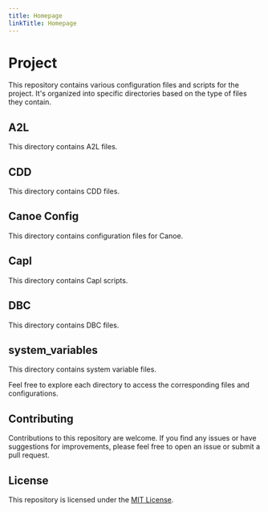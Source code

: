 ```yaml
---
title: Homepage
linkTitle: Homepage
---
```


# Project

This repository contains various configuration files and scripts for the project. It's organized into specific directories based on the type of files they contain.

## A2L

This directory contains A2L files.

## CDD

This directory contains CDD files.

## Canoe Config

This directory contains configuration files for Canoe.

## Capl

This directory contains Capl scripts.

## DBC

This directory contains DBC files.

## system_variables

This directory contains system variable files.

Feel free to explore each directory to access the corresponding files and configurations.

## Contributing

Contributions to this repository are welcome. If you find any issues or have suggestions for improvements, please feel free to open an issue or submit a pull request.

## License

This repository is licensed under the [MIT License](LICENSE).
